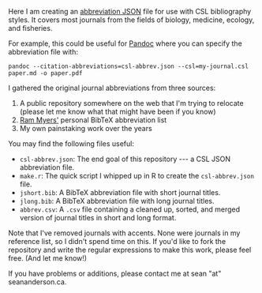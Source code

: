 Here I am creating an [abbreviation JSON][zotero] file for use with CSL
bibliography styles. It covers most journals from the fields of biology,
medicine, ecology, and fisheries.

For example, this could be useful for [Pandoc][] where you can specify the
abbreviation file with:

```
pandoc --citation-abbreviations=csl-abbrev.json --csl=my-journal.csl paper.md -o paper.pdf
```

I gathered the original journal abbreviations from three sources: 

1. A public repository somewhere on the web that I'm trying to relocate (please
   let me know what that might have been if you know)
2. [Ram Myers'][ram] personal BibTeX abbreviation list
3. My own painstaking work over the years

You may find the following files useful:  

- `csl-abbrev.json`: The end goal of this repository --- a CSL JSON
   abbreviation file.
- `make.r`: The quick script I whipped up in R to create the `csl-abbrev.json`
   file.
- `jshort.bib`: A BibTeX abbreviation file with short journal titles.
- `jlong.bib`: A BibTeX abbreviation file with long journal titles.
- `abbrev.csv`: A `.csv` file containing a cleaned up, sorted, and merged
   version of journal titles in short and long format.

Note that I've removed journals with accents. None were journals in my
reference list, so I didn't spend time on this. If you'd like to fork the
repository and write the regular expressions to make this work, please feel
free. (And let me know!)

If you have problems or additions, please contact me at sean "at" seananderson.ca.

[Pandoc]: http://johnmacfarlane.net/pandoc/index.html
[zotero]: http://citationstylist.org/2011/10/19/abbreviations-for-zotero-test-release/
[ram]: http://en.wikipedia.org/wiki/Ransom_A._Myers

